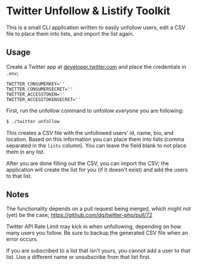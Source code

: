 # Twitter Unfollow & Listify Toolkit

This is a small CLI application written to easily unfollow users, edit a CSV file to place them into lists, and import the list again.

## Usage
Create a Twitter app at [developer.twitter.com](http://developer.twitter.com/) and place the credentials in `.env`;

```
TWITTER_CONSUMERKEY=''
TWITTER_CONSUMERSECRET=''
TWITTER_ACCESSTOKEN=''
TWITTER_ACCESSTOKENSECRET=''
```

First, run the unfollow command to unfollow *everyone* you are following:

```bash
$ ./twitter unfollow
```

This creates a CSV file with the unfollowed users' id, name, bio, and location. Based on this information you can place them into lists (comma separated in the `lists` column). You can leave the field blank to not place them in any list.

After you are done filling out the CSV, you can import the CSV; the application will create the list for you (if it doesn't exist) and add the users to that list.

## Notes

The functionality depends on a pull request being merged, which might not (yet) be the case; https://github.com/dg/twitter-php/pull/72

Twitter API Rate Limit may kick in when unfollowing, depending on how many users you follow. Be sure to backup the generated CSV file when an error occurs.

If you are subscribed to a list that isn't yours, you cannot add a user to that list. Use a different name or unsubscribe from that list first.
